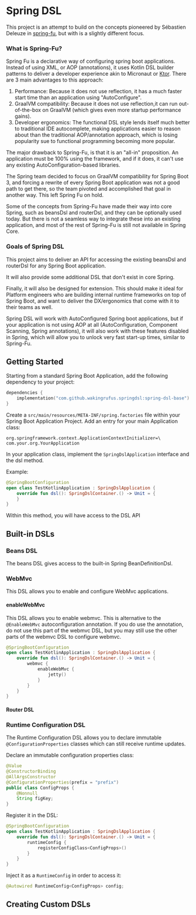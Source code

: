 # Spring DSL

This project is an attempt to build on the concepts pioneered by Sébastien Deleuze in [spring-fu](https://github.com/spring-projects-experimental/spring-fu), but with is a slightly different focus.

### What is Spring-Fu?

Spring Fu is a declarative way of configuring spring boot applications. Instead of using XML, or AOP (annotations), it uses Kotlin DSL builder patterns to deliver a developer experience akin to Micronaut or [Ktor](https://ktor.io/). There are 3 main advantages to this approach:

1) Performance: Because it does not use reflection, it has a much faster start time than an application using "AutoConfigure".
2) GraalVM compatibility:  Because it does not use reflection,it can run out-of-the-box on GraalVM (which gives even more startup performance gains).
3) Developer ergonomics: The functional DSL style lends itself much better to traditional IDE autocomplete, making applications easier to reason about than the traditional AOP/annotation approach, which is losing popularity sue to functional programming becoming more popular.

The major drawback to Spring-Fu, is that it is an "all-in" proposition. An application must be 100% using the framework, and if it does, it can't use any existing AutoConfiguration-based libraries.

The Spring team decided to focus on GraalVM compatibility for Spring Boot 3, and forcing a rewrite of every Spring Boot application was not a good path to get there, so the team pivoted and accomplished that goal in another way. This left Spring Fu on hold.

Some of the concepts from Spring-Fu have made their way into core Spring, such as beansDsl and routerDsl, and they can be optionally used today. But there is not a seamless way to integrate these into an existing application, and most of the rest of Spring-Fu is still not available in Spring Core.

### Goals of Spring DSL

This project aims to deliver an API for accessing the existing beansDsl and routerDsl for any Spring Boot application.

It will also provide some additional DSL that don't exist in core Spring.

Finally, it will also be designed for extension. This should make it ideal for Platform engineers who are building internal runtime frameworks on top of Spring Boot, and want to deliver the DX/ergonomics that come with it to their teams as well.

Spring DSL will work with AutoConfigured Spring boot applications, but if your application is not using AOP at all (AutoConfiguration, Component Scanning, Spring annotations), it will also work with these features disabled in Spring, which will allow you to unlock very fast start-up times, similar to Spring-Fu.


## Getting Started

Starting from a standard Spring Boot Application, add the following dependency to your project:

```kotlin
dependencies {
    implementation("com.github.wakingrufus.springdsl:spring-dsl-base")
}
```

Create a `src/main/resources/META-INF/spring.factories` file within your Spring Boot Application Project. Add an entry for your main Application class:

```
org.springframework.context.ApplicationContextInitializer=\
com.your.org.YourApplication
```

In your application class, implement the `SpringDslApplication` interface and the dsl method.

Example:
```kotlin
@SpringBootConfiguration
open class TestKotlinApplication : SpringDslApplication {
    override fun dsl(): SpringDslContainer.() -> Unit = {
    }
}
```

Within this method, you will have access to the DSL API

## Built-in DSLs

### Beans DSL
The beans DSL gives access to the built-in Spring BeanDefinitionDsl.

### WebMvc
This DSL allows you to enable and configure WebMvc applications.

#### enableWebMvc
This DSL allows you to enable webmvc. This is alternative to the `@EnableWebMvc` autoconfiguration annotation.
If you do use the annotation, do not use this part of the webmvc DSL, but you may still use the other parts of the webmvc DSL to configure webmvc.
```kotlin
@SpringBootConfiguration
open class TestKotlinApplication : SpringDslApplication {
    override fun dsl(): SpringDslContainer.() -> Unit = {
        webmvc {
            enableWebMvc {
                jetty()
            }
        }
    }
}
```

#### Router DSL

### Runtime Configuration DSL

The Runtime Configuration DSL allows you to declare immutable `@ConfigurationProperties` classes which can
still receive runtime updates.

Declare an immutable configuration properties class:

```java
@Value
@ConstructorBinding
@AllArgsConstructor
@ConfigurationProperties(prefix = "prefix")
public class ConfigProps {
    @Nonnull
    String figKey;
}
```

Register it in the DSL:

```kotlin
@SpringBootConfiguration
open class TestKotlinApplication : SpringDslApplication {
    override fun dsl(): SpringDslContainer.() -> Unit = {
        runtimeConfig {
            registerConfigClass<ConfigProps>()
        }
    }
}
```

Inject it as a `RuntimeConfig` in order to access it:

```java
@Autowired RuntimeConfig<ConfigProps> config;
```


## Creating Custom DSLs
